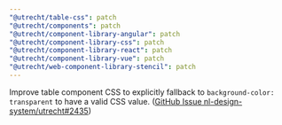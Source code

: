 ```yaml
---
"@utrecht/table-css": patch
"@utrecht/components": patch
"@utrecht/component-library-angular": patch
"@utrecht/component-library-css": patch
"@utrecht/component-library-react": patch
"@utrecht/component-library-vue": patch
"@utrecht/web-component-library-stencil": patch
---
```


Improve table component CSS to explicitly fallback to `background-color: transparent` to have a valid CSS value. ([GitHub Issue nl-design-system/utrecht#2435](https://github.com/nl-design-system/utrecht/issues/2435))
